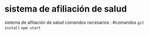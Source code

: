 # sistema de afiliación de salud
sistema de afiliación de salud 
comandos necesarios :
#comandos
`git install`
`npm start` 
